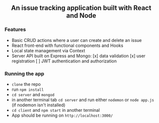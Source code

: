 <h2 align="center">An issue tracking application built with React and Node</h2>

### Features
- Basic CRUD actions where a user can create and delete an issue
- React front-end with functional components and Hooks
- Local state management via Context
- Server API built on Express and Mongo:
	[x] data validation
	[x]	user registration
	[ ] JWT authentication and authorization

### Running the app
 - `clone` the repo
 - run `npm install`
 - `cd server` and `mongod`
 - in another terminal tab `cd server` and run either `nodemon` or `node app.js` (if nodemon isn't installed)
 - `cd client` and `npm start` in another terminal
 - App should be running on `http://localhost:3000/`